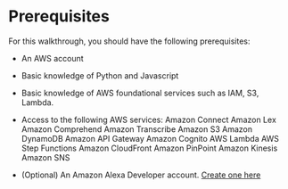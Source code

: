 # Prerequisites

For this walkthrough, you should have the following prerequisites:

+ An AWS account

+ Basic knowledge of Python and Javascript

+ Basic knowledge of AWS foundational services such as IAM, S3, Lambda.

+ Access to the following AWS services:
    Amazon Connect
    Amazon Lex
    Amazon Comprehend
    Amazon Transcribe
    Amazon S3
    Amazon DynamoDB
    Amazon API Gateway
    Amazon Cognito
    AWS Lambda
    AWS Step Functions
    Amazon CloudFront
    Amazon PinPoint
    Amazon Kinesis
    Amazon SNS

+ (Optional) An Amazon Alexa Developer account. [Create one here](https://developer.amazon.com/alexa)
